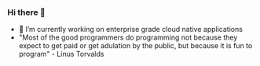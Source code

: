 ### Hi there 👋

- 🔭 I’m currently working on enterprise grade cloud native applications
- "Most of the good programmers do programming not because they expect to get paid or get adulation by the public, but because it is fun to program" - Linus Torvalds
